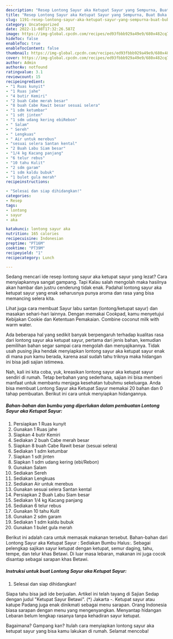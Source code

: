 ```yaml
---
description: "Resep Lontong Sayur aka Ketupat Sayur yang Sempurna, Buat Buka Puasa}"
title: "Resep Lontong Sayur aka Ketupat Sayur yang Sempurna, Buat Buka Puasa}"
slug: 1191-resep-lontong-sayur-aka-ketupat-sayur-yang-sempurna-buat-buka-puasa
category: Uncategorized
date: 2022-11-08T17:32:26.587Z
image: https://img-global.cpcdn.com/recipes/ed93fbbb929a49e9/680x482cq70/lontong-sayur-aka-ketupat-sayur-foto-resep-utama.jpg
hideToc: false
enableToc: true
enableTocContent: false
thumbnail: https://img-global.cpcdn.com/recipes/ed93fbbb929a49e9/680x482cq70/lontong-sayur-aka-ketupat-sayur-foto-resep-utama.jpg
cover: https://img-global.cpcdn.com/recipes/ed93fbbb929a49e9/680x482cq70/lontong-sayur-aka-ketupat-sayur-foto-resep-utama.jpg
author: Admin
authorAv: notfound
ratingvalue: 3.1
reviewcount: 15
recipeingredient:
- "1 Ruas kunyit"
- "1 Ruas jahe"
- "4 butir Kemiri"
- "2 buah Cabe merah besar"
- "8 buah Cabe Rawit besar sesuai selera"
- "1 sdm ketumbar"
- "1 sdt jinten"
- "1 sdm udang kering ebiRebon"
- " Salam"
- " Sereh"
- " Lengkuas"
- " Air untuk merebus"
- "sesuai selera Santan kental"
- "2 Buah Labu Siam besar"
- "1/4 kg Kacang panjang"
- "6 telur rebus"
- "10 tahu Kulit"
- "2 sdm garam"
- "1 sdm kaldu bubuk"
- "1 bulet gula merah"
recipeinstructions:

- "Selesai dan siap dihidangkan!"
categories:
- Resep
tags:
- lontong
- sayur
- aka

katakunci: lontong sayur aka 
nutrition: 165 calories
recipecuisine: Indonesian
preptime: "PT16M"
cooktime: "PT39M"
recipeyield: "1"
recipecategory: Lunch

---
```



Sedang mencari ide resep lontong sayur aka ketupat sayur yang lezat? Cara menyiapkannya sangat gampang. Tapi Kalau salah mengolah maka hasilnya akan hambar dan justru cenderung tidak enak. Padahal lontong sayur aka ketupat sayur yang enak seharusnya punya aroma dan rasa yang bisa memancing selera kita.


Lihat juga cara membuat Sayur labu santan (lontong/ketupat sayur) dan masakan sehari-hari lainnya. Dengan memakai Cookpad, kamu menyetujui Kebijakan Cookie dan Ketentuan Pemakaian. Combine coconut milk with warm water.

Ada beberapa hal yang sedikit banyak berpengaruh terhadap kualitas rasa dari lontong sayur aka ketupat sayur, pertama dari jenis bahan, kemudian pemilihan bahan segar sampai cara mengolah dan menyajikannya. Tidak usah pusing jika hendak menyiapkan lontong sayur aka ketupat sayur enak di mana pun kamu berada, karena asal sudah tahu triknya maka hidangan ini bisa jadi sajian istimewa.


Nah, kali ini kita coba, yuk, kreasikan lontong sayur aka ketupat sayur sendiri di rumah. Tetap berbahan yang sederhana, sajian ini bisa memberi manfaat untuk membantu menjaga kesehatan tubuhmu sekeluarga. Anda bisa membuat Lontong Sayur aka Ketupat Sayur memakai 20 bahan dan 0 tahap pembuatan. Berikut ini cara untuk menyiapkan hidangannya.

<!--inarticleads1-->

##### Bahan-bahan dan bumbu yang diperlukan dalam pembuatan Lontong Sayur aka Ketupat Sayur:

1. Persiapkan 1 Ruas kunyit
1. Gunakan 1 Ruas jahe
1. Siapkan 4 butir Kemiri
1. Sediakan 2 buah Cabe merah besar
1. Siapkan 8 buah Cabe Rawit besar (sesuai selera)
1. Sediakan 1 sdm ketumbar
1. Siapkan 1 sdt jinten
1. Siapkan 1 sdm udang kering (ebi/Rebon)
1. Gunakan  Salam
1. Sediakan  Sereh
1. Sediakan  Lengkuas
1. Sediakan  Air untuk merebus
1. Gunakan sesuai selera Santan kental
1. Persiapkan 2 Buah Labu Siam besar
1. Sediakan 1/4 kg Kacang panjang
1. Sediakan 6 telur rebus
1. Gunakan 10 tahu Kulit
1. Gunakan 2 sdm garam
1. Sediakan 1 sdm kaldu bubuk
1. Gunakan 1 bulet gula merah


Berikut ini adalah cara untuk memasak makanan tersebut. Bahan-bahan dari Lontong Sayur aka Ketupat Sayur : Sediakan Bumbu Halus:. Sebagai pelengkap sajikan sayur ketupat dengan ketupat, semur daging, tahu, tempe, dan telur khas Betawi. Di luar masa lebaran, makanan ini juga cocok disantap sebagai sarapan khas Betawi. 

<!--inarticleads2-->

##### Instruksi untuk buat Lontong Sayur aka Ketupat Sayur:


1. Selesai dan siap dihidangkan!

Siapa tahu bisa jadi ide berjualan. Artikel ini telah tayang di Sajian Sedap dengan judul &#34;Ketupat Sayur Betawi&#34;. (*) Jakarta -. Ketupat sayur atau katupe Padang juga enak dinikmati sebagai menu sarapan. Orang Indonesia biasa sarapan dengan menu yang mengenyangkan. Menyantap hidangan Lebaran belum lengkap rasanya tanpa kehadiran sayur ketupat. 

Bagaimana? Gampang kan? Itulah cara menyiapkan lontong sayur aka ketupat sayur yang bisa kamu lakukan di rumah. Selamat mencoba!
